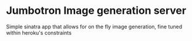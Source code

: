 # Jumbotron Image generation server

Simple sinatra app that allows for on the fly image generation, fine
tuned within heroku's constraints
